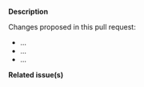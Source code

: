 <!--   Thank you for your contribution. Before you submit the pull request:
1. Follow contributing guidelines, templates, the recommended Git workflow, and any related documentation.
2. Keep your code clean.
3. Test your changes and attach their results to the pull request. Also check test coverage. It should not differ much from the actual test coverage.
4. Update the relevant documentation.
-->

**Description**

Changes proposed in this pull request:

- ...
- ...
- ...

**Related issue(s)**
<!-- If you refer to a particular issue, provide its number. For example, `Resolves #123`, `Fixes #43`, or `See also #33`. -->
